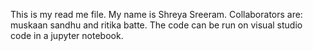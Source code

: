 This is my read me file. My name is Shreya Sreeram. 
Collaborators are: muskaan sandhu and ritika batte. 
The code can be run on visual studio code in a jupyter notebook. 
